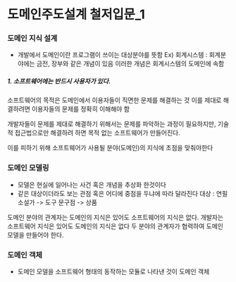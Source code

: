 # 도메인주도설계 철저입문\_1

### 도메인 지식 설계

- 개발에서 도메인이란 프로그램이 쓰이는 대상분야를 뜻함
  Ex) 회계시스템 : 회계분야에는 금전, 장부와 같은 개념이 있음 이러한 개념은 회계시스템의 도메인에 속함

##### 1. 소프트웨어에는 반드시 사용자가 있다.

소프트웨어의 목적은 도메인에서 이용자들이 직면한 문제를 해결하는 것
이를 제대로 해결하려면 이용자들의 문제를 정확히 이해해야 함

개발자들이 문제를 제대로 해결하기 위해서는 문제를 파악하는 과정이 필요하지만,
기술적 접근법으로만 해결하려 하면 목적 없는 소프트웨어가 만들어진다.

이를 피하기 위해 소프트웨어가 사용될 분야(도메인)의 지식에 초점을 맞춰야한다

### 도메인 모델링

- 모델은 현실에 일어나는 사건 혹은 개념을 추상화 한것이다
- 같은 대상이더라도 보는 관점 혹은 어디에 중점을 두냐에 따라 달라진다
  대상 : 연필
  소설가 -> 도구
  문구점 -> 상품

도메인 분야의 관계자는 도메인의 지식은 있어도 소프트웨어의 지식은 없다.
개발자는 소프트웨어 지식은 있어도 도메인의 지식은 없다
두 분야의 관계자가 협력하여 도메인 모델을 만들어야 한다.

### 도메인 객체

- 도메인 모델을 소프트웨어 형태의 동작하는 모듈로 나타낸 것이 도메인 객체
